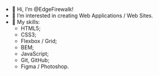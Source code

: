 - 👋 Hi, I’m @EdgeFirewalk!
- 👀 I’m interested in creating Web Applications / Web Sites.
- 🌱 My skills:
    * HTML5;
    * CSS3; <!-- (SCSS, Bootstrap) -->
    * Flexbox / Grid;
    * BEM;
    * JavaScript; <!-- (ES6) -->
    <!-- * Jest; -->
    <!-- * TypeScript -->
    <!-- * Vue 3 (Vue Router, BootstrapVue); -->
    <!-- * Vuex, Pinia -->
    <!-- * ESLint, Prettier -->
    <!-- * Vite, Webpack, Babel -->
    <!-- * npm -->
    <!-- * REST API; -->
    * Git, GitHub;
    * Figma / Photoshop.
<!-- - 💞️ I’d like to collaborate on ###
- 📫 How to reach me: thedinsorpaswer2@mail.ru -->

